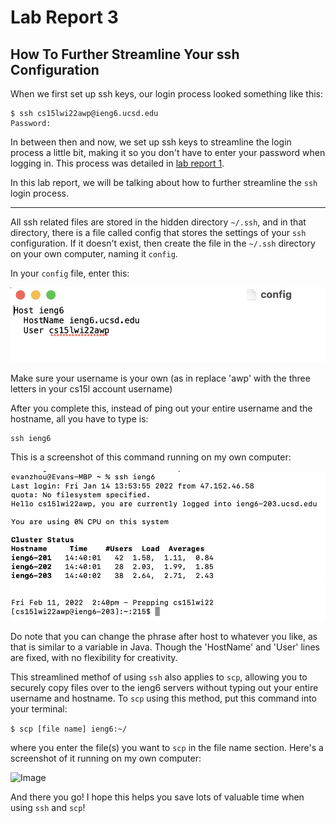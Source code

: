 # Lab Report 3

## How To Further Streamline Your ssh Configuration

When we first set up ssh keys, our login process looked something like this:

```
$ ssh cs15lwi22awp@ieng6.ucsd.edu
Password: 
```
In between then and now, we set up ssh keys to streamline the login process a little bit, making it so you don't have to enter your password when logging in. This process was detailed in [lab report 1](lab-report-1-week-2.html). 

In this lab report, we will be talking about how to further streamline the ```ssh``` login process. 

---

All ssh related files are stored in the hidden directory ```~/.ssh```, and in that directory, there is a file called config that stores the settings of your ```ssh``` configuration. If it doesn't exist, then create the file in the ```~/.ssh``` directory on your own computer, naming it ```config```.

In your ```config``` file, enter this:

![Image](lab-3-screenshots/one.png)

Make sure your username is your own (as in replace 'awp' with the three letters in your cs15l account username)

After you complete this, instead of ping out your entire username and the hostname, all you have to type is:

```
ssh ieng6
```

This is a screenshot of this command running on my own computer:

![Image](lab-3-screenshots/two.png)

Do note that you can change the phrase after host to whatever you like, as that is similar to a variable in Java. Though the 'HostName' and 'User' lines are fixed, with no flexibility for creativity. 

This streamlined methof of using ```ssh``` also applies to ```scp```, allowing you to securely copy files over to the ieng6 servers without typing out your entire username and hostname. To ```scp``` using this method, put this command into your terminal:

```$ scp [file name] ieng6:~/```

where you enter the file(s) you want to ```scp``` in the file name section. Here's a screenshot of it running on my own computer:

![Image](lab-3-screenshots/three.png)

And there you go! I hope this helps you save lots of valuable time when using ```ssh``` and ```scp```!